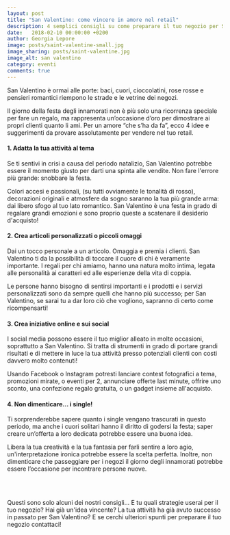 ```yaml
---
layout: post
title: "San Valentino: come vincere in amore nel retail"
description: 4 semplici consigli su come preparare il tuo negozio per San Valentino
date:   2018-02-10 00:00:00 +0200
author: Georgia Lepore
image: posts/saint-valentine-small.jpg
image_sharing: posts/saint-valentine.jpg
image_alt: san valentino
category: eventi
comments: true
---
```



San Valentino è ormai alle porte: baci, cuori, cioccolatini, rose rosse e pensieri romantici riempono le strade e le vetrine dei negozi. 

Il giorno della festa degli innamorati non è più solo una ricorrenza speciale per fare un regalo, ma rappresenta un’occasione d’oro per dimostrare ai propri clienti quanto li ami. Per un amore “che s’ha da fa”, ecco 4 idee e suggerimenti da provare assolutamente per vendere nel tuo retail. 

#### 1. Adatta la tua attività al tema


Se ti sentivi in crisi a causa del periodo natalizio, San Valentino potrebbe essere il momento giusto per darti una spinta alle vendite. Non fare l'errore più grande: snobbare la festa. 

Colori accesi e passionali, (su tutti ovviamente le tonalità di rosso), decorazioni originali e atmosfere da sogno saranno la tua più grande arma: dai libero sfogo al tuo lato romantico. 
San Valentino è una festa in grado di regalare grandi emozioni e sono proprio queste a scatenare il desiderio d'acquisto!

#### 2. Crea articoli personalizzati o piccoli omaggi 

Dai un tocco personale a un articolo. Omaggia e premia i clienti. San Valentino ti da la possibilità di toccare il cuore di chi è veramente importante. I regali per chi amiamo, hanno una natura molto intima, legata alle personalità ai caratteri ed alle esperienze della vita di coppia. 

Le persone hanno bisogno di sentirsi importanti e i prodotti e i servizi personalizzati sono da sempre quelli che hanno più successo; per San Valentino, se sarai tu a dar loro ciò che vogliono, sapranno di certo come ricompensarti!


#### 3. Crea iniziative online e sui social

I social media possono essere il tuo miglior alleato in molte occasioni, soprattutto a San Valentino. Si tratta di strumenti in grado di portare grandi risultati e di mettere in luce la tua attività presso potenziali clienti con costi davvero molto contenuti! 

Usando Facebook o Instagram potresti lanciare contest fotografici a tema, promozioni mirate, o eventi per 2, annunciare offerte last minute, offrire uno sconto, una confezione regalo gratuita, o un gadget insieme all'acquisto. 

#### 4. Non dimenticare… i single!

Ti sorprenderebbe sapere quanto i single vengano trascurati in questo periodo, ma anche i cuori solitari hanno il diritto di godersi la festa; saper creare un’offerta a loro dedicata potrebbe essere una buona idea. 

Libera la tua creatività e la tua fantasia per farli sentire a loro agio, un'interpretazione ironica potrebbe essere la scelta perfetta. Inoltre, non dimenticare che passeggiare per i negozi il giorno degli innamorati potrebbe essere l’occasione per incontrare persone nuove. 

<br>
<br>

Questi sono solo alcuni dei nostri consigli… E tu quali strategie userai per il tuo negozio? Hai già un'idea vincente? La tua attività ha già avuto successo in passato per San Valentino? 
E se cerchi ulteriori spunti per preparare il tuo negozio contattaci!


















